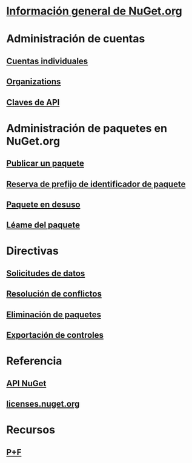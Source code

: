 # [Información general de NuGet.org](overview-nuget-org.md)
# Administración de cuentas
## [Cuentas individuales](individual-accounts.md)
## [Organizations](organizations-on-nuget-org.md)
## [Claves de API](scoped-api-keys.md)
# Administración de paquetes en NuGet.org
## [Publicar un paquete](publish-a-package.md)
## [Reserva de prefijo de identificador de paquete](id-prefix-reservation.md)
## [Paquete en desuso](deprecate-packages.md)
## [Léame del paquete](package-readme-on-nuget-org.md)
# Directivas
## [Solicitudes de datos](policies/Data-requests.md)
## [Resolución de conflictos](policies/dispute-resolution.md)
## [Eliminación de paquetes](policies/deleting-packages.md)
## [Exportación de controles](policies/export-control.md)
# Referencia
## [API NuGet](../api/overview.md)
## [licenses.nuget.org](licenses.nuget.org.md)
# Recursos
## [P+F](nuget-org-faq.yml)
